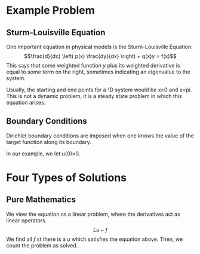 # Example Problem
## Sturm-Louisville Equation 
One important equation in physical models is the Sturm-Louisville Equation: $$\frac{d}{dx} \left( p(x) \frac{dy}{dx} \right) + q(x)y = f(x)$$
This says that some weighted function $y$ plus its weighted derivative is equal to some term on the right, sometimes indicating an eigenvalue to the system.

Usually, the starting and end points for a 1D system would be x=0 and x=pi. This is not a dynamic problem, it is a steady state problem in which this equation arises.

## Boundary Conditions
Dirichlet boundary conditions are imposed when one knows the value of the target function along its boundary.

In our example, we let u(0)=0.

# Four Types of Solutions

## Pure Mathematics
We view the equation as a linear problem, where the derivatives act as linear operators.  $$Lu-f$$
We find all $f$ st there is a $u$ which satisfies the equation above. Then, we count the problem as solved.